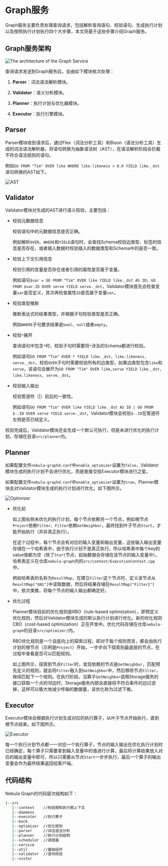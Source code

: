 # Graph服务

Graph服务主要负责处理查询请求，包括解析查询语句、校验语句、生成执行计划以及按照执行计划执行四个大步骤，本文将基于这些步骤介绍Graph服务。

## Graph服务架构

![The architecture of the Graph Service](https://docs-cdn.nebula-graph.com.cn/docs-2.0/1.introduction/2.nebula-graph-architecture/query-engine-architecture.png)

查询请求发送到Graph服务后，会由如下模块依次处理：

1. **Parser**：词法语法解析模块。

2. **Validator**：语义分析模块。

3. **Planner**：执行计划与优化器模块。

4. **Executor**：执行引擎模块。

## Parser

Parser模块收到请求后，通过Flex（词法分析工具）和Bison（语法分析工具）生成的词法语法解析器，将语句转换为抽象语法树（AST），在语法解析阶段会拦截不符合语法规则的语句。

例如`GO FROM "Tim" OVER like WHERE like.likeness > 8.0 YIELD like._dst`语句转换的AST如下。

![AST](https://docs-cdn.nebula-graph.com.cn/docs-2.0/1.introduction/2.nebula-graph-architecture/parser-ast-tree.png)

## Validator

Validator模块对生成的AST进行语义校验，主要包括：

- 校验元数据信息

    校验语句中的元数据信息是否正确。

    例如解析`OVER`、`WHERE`和`YIELD`语句时，会查找Schema校验边类型、标签的信息是否存在，或者插入数据时校验插入的数据类型和Schema中的是否一致。

- 校验上下文引用信息

    校验引用的变量是否存在或者引用的属性是否属于变量。

    例如语句`$var = GO FROM "Tim" OVER like YIELD like._dst AS ID; GO FROM $var.ID OVER serve YIELD serve._dst`，Validator模块首先会检查变量`var`是否定义，其次再检查属性`ID`是否属于变量`var`。

- 校验类型推断

    推断表达式的结果类型，并根据子句校验类型是否正确。

    例如`WHERE`子句要求结果是`bool`、`null`或者`empty`。

- 校验`*`展开

    查询语句中包含`*`时，校验子句时需要将`*`涉及的Schema都进行校验。

    例如语句`GO FROM "Tim" OVER * YIELD like._dst, like.likeness, serve._dst`，校验`OVER`子句时需要校验所有的边类型，如果边类型包含`like`和`serve`，该语句会展开为`GO FROM "Tim" OVER like,serve YIELD like._dst, like.likeness, serve._dst`。

- 校验输入输出

    校验管道符（|）前后的一致性。

    例如语句`GO FROM "Tim" OVER like YIELD like._dst AS ID | GO FROM $-.ID OVER serve YIELD serve._dst`，Validator模块会校验`$-.ID`在管道符左侧是否已经定义。

校验完成后，Validator模块还会生成一个默认可执行，但是未进行优化的执行计划，存储在目录`src/planner`内。

## Planner

如果配置文件`nebula-graphd.conf`中`enable_optimizer`设置为`false`，Validator模块生成的执行计划不会进行优化，而是直接交给Executor模块进行之星。

如果配置文件`nebula-graphd.conf`中`enable_optimizer`设置为`true`，Planner模块会对Validator模块生成的执行计划进行优化。如下图所示。

![Optimizer](https://docs-cdn.nebula-graph.com.cn/docs-2.0/1.introduction/2.nebula-graph-architecture/optimizer.png)

- 优化前
  
    如上图右侧未优化的执行计划，每个节点依赖另一个节点，例如根节点`Project`依赖`Filter`、`Filter`依赖`GetNeighbor`，最终找到叶子节点`Start`，才能开始执行（并非真正执行）。

    在这个过程中，每个节点会有对应的输入变量和输出变量，这些输入输出变量存储在一个哈希表中，由于执行计划不是真正执行，所以哈希表中每个key的value值都为空（除了`Start`节点，起始数据会存储在该节点的输入变量中）。哈希表定义在仓库`nebula-graph`内的`src/context/ExecutionContext.cpp`中。

    例如哈希表的名称为`ResultMap`，在建立`Filter`这个节点时，定义该节点从`ResultMap["GN1"]`中读取数据，然后将结果存储在`ResultMap["Filter2"]`中，依次类推，将每个节点的输入输出都确定好。

- 优化过程

    Planner模块目前的优化规则是RBO（rule-based optimization），即预定义优化规则，然后对Validator模块生成的默认执行计划进行优化。新的优化规则CBO（cost-based optimization）正在开发中。优化代码存储在仓库`nebula-graph`的目录`src/optimizer/`内。

    RBO优化规则是一个自底向上的探索过程，即对于每个规则而言，都会由执行计划的根节点（示例是`Project`）开始，一步步向下探索到最底层的节点，在过程中查看是否可以匹配规则。

    如上图所示，探索到节点`Filter`时，发现依赖的节点是`GetNeighbor`，匹配预先定义的规则，就会将`Filter`融入到`GetNeighbor`中，然后移除节点`Filter`，继续匹配下一个规则。在执行阶段，当算子`GetNeighbor`调用Storage服务的接口获取一个点的邻边时，Storage服务内部会直接将不符合条件的边过滤掉，这样可以极大地减少传输的数据量，该优化称为过滤下推。

## Executor

Executor模块会根据执行计划生成对应的执行算子，从叶子节点开始执行，直到根节点结束。如下图所示。

![Executor](https://docs-cdn.nebula-graph.com.cn/docs-2.0/1.introduction/2.nebula-graph-architecture/executor.png)

每一个执行计划节点都一一对应一个执行算子，节点的输入输出在优化执行计划时已经确定，每个算子只需要拿到输入变量中的值进行计算，最后将计算结果放入对应的输出变量中即可，所以只需要从节点`Start`一步步执行，最后一个算子的输出变量会作为最终结果返回给客户端。

## 代码结构

Nebula Graph的代码层次结构如下：

```bash
|--src
   |--context    //校验期和执行期上下文
   |--daemons
   |--executor   //执行算子
   |--mock
   |--optimizer  //优化规则
   |--parser     //词法语法分析
   |--planner    //执行计划结构
   |--scheduler  //调度器
   |--service
   |--util       //基础组件
   |--validator  //语句校验
   |--vistor
```
